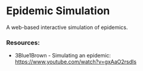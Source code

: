 # Epidemic Simulation
A web-based interactive simulation of epidemics.

### Resources:
- 3Blue1Brown - Simulating an epidemic: https://www.youtube.com/watch?v=gxAaO2rsdIs